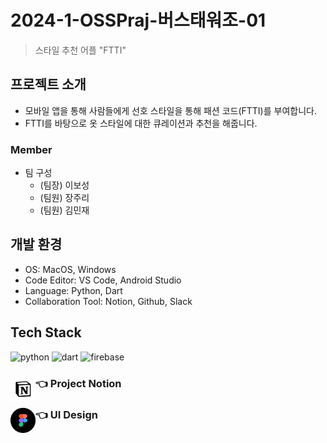 # 2024-1-OSSPraj-버스태워조-01
> 스타일 추천 어플 "FTTI"

## 프로젝트 소개
- 모바일 앱을 통해 사람들에게 선호 스타일을 통해 패션 코드(FTTI)를 부여합니다.
- FTTI를 바탕으로 옷 스타일에 대한 큐레이션과 추천을 해줍니다.

### Member
- 팀 구성
    - (팀장) 이보성
    - (팀원) 장주리
    - (팀원) 김민재

 ## 개발 환경
 - OS: MacOS, Windows
 - Code Editor: VS Code, Android Studio
 - Language: Python, Dart
 - Collaboration Tool: Notion, Github, Slack

## Tech Stack
![python](https://img.shields.io/badge/Python-3776AB?style=for-the-badge&logo=python&logoColor=white)
![dart](https://img.shields.io/badge/Dart-0175C2?style=for-the-badge&logo=dart&logoColor=white)
![firebase](https://img.shields.io/badge/Firebase-039BE5?style=for-the-badge&logo=Firebase&logoColor=white)

### 👈 Project Notion [<img align="left" width="40" height="40" src="./Doc/imgs/notion.png">](https://nebulous-vanilla-d19.notion.site/OSSProj_2024-1-8cf5c5fd603e4f6bbe1e5b8c52f0d524?pvs=4)

### 👈 UI Design [<img align="left" width="40" height="40" src="./Doc/imgs/figma.png">](https://www.figma.com/file/7JUobAq9G3p15RMyiYEbeF/FTTI-App-Design?type=design&node-id=0%3A1&mode=design&t=B2O1mhUSkUsGWdCu-1)
